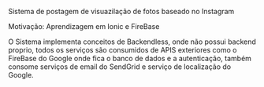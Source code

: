 Sistema de postagem de visuazilação de fotos baseado no Instagram

Motivação: Aprendizagem em Ionic e FireBase


O Sistema implementa conceitos de Backendless, onde não possui backend proprio, todos os serviços são consumidos de APIS exteriores como o FireBase do Google onde fica o banco de dados e a autenticação, também consome serviços de email do SendGrid e serviço de localização do Google.
